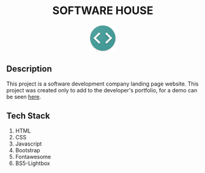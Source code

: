 <div align="center">
    <h1>SOFTWARE HOUSE</h1>
</div>

<p align="center">
    <a href="https://landing-page-cyan-nu.vercel.app/" target="_blank">
        <img src="https://github.com/myndra1805/landing-page/blob/master/images/logo.png?raw=true" >
    </a>
</p>

## Description
This project is a software development company landing page website. This project was created only to add to the developer's portfolio, for a demo can be seen [here](https://landing-page-cyan-nu.vercel.app/).

## Tech Stack
1. HTML
2. CSS
3. Javascript
4. Bootstrap
5. Fontawesome
6. BS5-Lightbox
